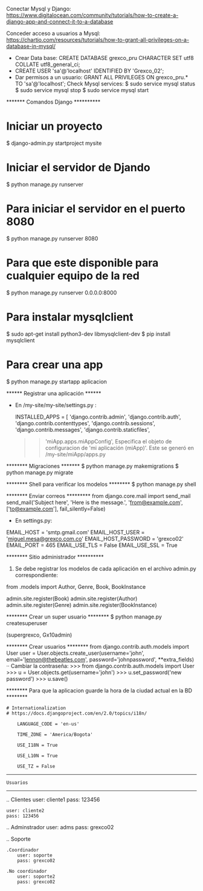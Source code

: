 Conectar Mysql y Django: https://www.digitalocean.com/community/tutorials/how-to-create-a-django-app-and-connect-it-to-a-database

Conceder acceso a usuarios a Mysql: https://chartio.com/resources/tutorials/how-to-grant-all-privileges-on-a-database-in-mysql/

- Crear Data base: CREATE DATABASE grexco_pru CHARACTER SET utf8 COLLATE utf8_general_ci;	
- CREATE USER 'sa'@'localhost' IDENTIFIED BY 'Grexco_02';
- Dar permisos a un usuario: GRANT ALL PRIVILEGES ON grexco_pru.*  TO 'sa'@'localhost';
Check Mysql services:
	$ sudo service mysql status
	$ sudo service mysql stop
	$ sudo service mysql start


******* Comandos Django **********
# Iniciar un proyecto 
$ django-admin.py startproject mysite

# Iniciar el servidor de Djando 
$ python manage.py runserver

# Para iniciar el servidor en el puerto 8080
$ python manage.py runserver 8080

# Para que este disponible para cualquier equipo de la red
$ python manage.py runserver 0.0.0.0:8000

# Para instalar mysqlclient
$ sudo apt-get install python3-dev libmysqlclient-dev
$ pip install mysqlclient

# Para crear una app 
$ python manage.py startapp aplicacion


****** Registrar una aplicación ******
- En /my-site/my-site/settings.py :
	
	INSTALLED_APPS = [
		'django.contrib.admin',
	    'django.contrib.auth',
	    'django.contrib.contenttypes',
	    'django.contrib.sessions',
	    'django.contrib.messages',
	    'django.contrib.staticfiles',
	>>  'miApp.apps.miAppConfig', 
	>> Especifica el objeto de configuracion de 'mi aplicación (miApp)'. Este se generó en /my-site/miApp/apps.py

******** Migraciones *******
$ python manage.py makemigrations
$ python manage.py migrate


******** Shell para verificar los modelos ********
$ python manage.py shell


******** Enviar correos *********
from django.core.mail import send_mail
send_mail('Subject here', 'Here is the message.', 'from@example.com', ['to@example.com'], fail_silently=False)

- En settings.py:

EMAIL_HOST = 'smtp.gmail.com'
EMAIL_HOST_USER = 'miguel.mesa@grexco.com.co'
EMAIL_HOST_PASSWORD = 'grexco02'
EMAIL_PORT = 465
EMAIL_USE_TLS = False
EMAIL_USE_SSL = True


******** Sitio administrador **********
1. Se debe registrar los modelos de cada aplicación en el archivo admin.py correspondiente:

from .models import Author, Genre, Book, BookInstance

admin.site.register(Book)
admin.site.register(Author)
admin.site.register(Genre)
admin.site.register(BookInstance) 


******** Crear un super usuario ********
$ python manage.py createsuperuser

(supergrexco, Gx10admin)


******** Crear usuarios  ********
from django.contrib.auth.models import User
user = User.objects.create_user(username='john', email='lennon@thebeatles.com', password='johnpassword', **extra_fields)
·· Cambiar la contraseña:
	>>> from django.contrib.auth.models import User
	>>> u = User.objects.get(username='john')
	>>> u.set_password('new password')
	>>> u.save()

******** Para que la aplicacion guarde la hora de la ciudad actual en la BD ********

	# Internationalization
	# https://docs.djangoproject.com/en/2.0/topics/i18n/

		LANGUAGE_CODE = 'en-us'

		TIME_ZONE = 'America/Bogota'

		USE_I18N = True

		USE_L10N = True

		USE_TZ = False


******************
	Usuarios
******************

..
Clientes
	user: cliente1
	pass: 123456

	user: cliente2
	pass: 123456

..
Adminstrador
	user: adms
	pass: grexco02

..
Soporte
	
	.Coordinador
		user: soporte
		pass: grexco02

	.No coordinador
		user: soporte2
		pass: grexco02
